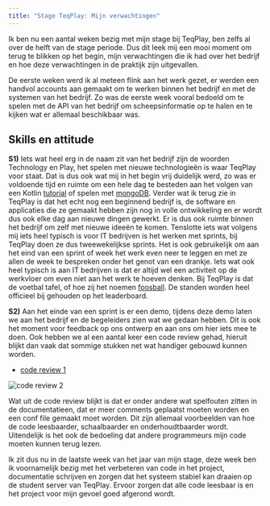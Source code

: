 ```yaml
---
title: "Stage TeqPlay: Mijn verwachtingen"
---
```


Ik ben nu een aantal weken bezig met mijn stage bij TeqPlay, ben zelfs al over de helft van de stage periode. Dus dit leek mij een mooi moment om terug te blikken op het begin, mijn verwachtingen die ik had over het bedrijf en hoe deze verwachtingen in de praktijk zijn uitgevallen. 

<!--truncate-->

De eerste weken werd ik al meteen flink aan het werk gezet, er werden een handvol accounts aan gemaakt om te werken binnen het bedrijf en met de systemen van het bedrijf. Zo was de eerste week vooral bedoeld om te spelen met de API van het bedrijf om scheepsinformatie op te halen en te kijken wat er allemaal beschikbaar was. 

## Skills en attitude 
**S1)** Iets wat heel erg in de naam zit van het bedrijf zijn de woorden Technology en Play, het spelen met nieuwe technologieën is waar TeqPlay voor staat. Dat is dus ook wat mij in het begin vrij duidelijk werd, zo was er voldoende tijd en ruimte om een hele dag te besteden aan het volgen van een Kotlin [tutorial](https://kotlinlang.org/docs/tutorials/) of spelen met [mongoDB](https://docs.mongodb.com/). Verder wat ik terug zie in TeqPlay is dat het echt nog een beginnend bedrijf is, de software en applicaties die ze gemaakt hebben zijn nog in volle ontwikkeling en er wordt dus ook elke dag aan nieuwe dingen gewerkt. Er is dus ook ruimte binnen het bedrijf om zelf met nieuwe ideeën te komen. 
Tenslotte iets wat volgens mij iets heel typisch is voor IT bedrijven is het werken met sprints, bij TeqPlay doen ze dus tweewekelijkse sprints. Het is ook gebruikelijk om aan het eind van een sprint of week het werk even neer te leggen en met ze allen de week te bespreken onder het genot van een drankje. 
Iets wat ook heel typisch is aan IT bedrijven is dat er altijd wel een activiteit op de werkvloer om even niet aan het werk te hoeven denken. Bij TeqPlay is dat de voetbal tafel, of hoe zij het noemen [foosball](https://foosball.teqplay.nl/#/home). De standen worden heel officieel bij gehouden op het leaderboard. 


**S2)** Aan het einde van een sprint is er een demo, tijdens deze demo laten we aan het bedrijf en de begeleiders zien wat we gedaan hebben. Dit is ook het moment voor feedback op ons ontwerp en aan ons om hier iets mee te doen. Ook hebben we al een aantal keer een code review gehad, hieruit blijkt dan vaak dat sommige stukken net wat handiger gebouwd kunnen worden. 

- [code review 1](/blog/assets/Code-review-1.pdf)

![code review 2](/blog/assets/code-review-2.PNG)

Wat uit de code review blijkt is dat er onder andere wat spelfouten zitten in de documentatieen, dat er meer comments geplaatst moeten worden en een conf file gemaakt moet worden. Dit zijn allemaal voorbeelden van hoe de code leesbaarder, schaalbaarder en onderhoudtbaarder wordt. Uitendelijk is het ook de bedoeling dat andere programmeurs mijn code moeten kunnen terug lezen.


Ik zit dus nu in de laatste week van het jaar van mijn stage, deze week ben ik voornamelijk bezig met het verbeteren van code in het project, documentatie schrijven en zorgen dat het systeem stabiel kan draaien op de student server van TeqPlay. Ervoor zorgen dat alle code leesbaar is en het project voor mijn gevoel goed afgerond wordt. 